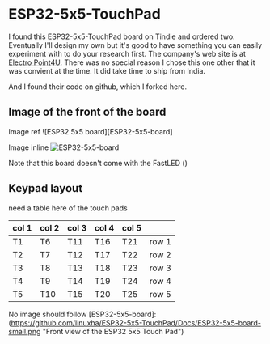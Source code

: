 # ESP32-5x5-TouchPad

I found this ESP32-5x5-TouchPad board on Tindie and ordered two. Eventually I'll design my own but it's good to have something you can easily experiment with to do your research first. The company's web site is at [Electro Point4U](https://electropoint4u.com/product/esp32-touch-matrix/). There was no special reason I chose this one other that it was convient at the time. It did take time to ship from India.

And I found their code on github, which I forked here.

## Image of the front of the board

Image ref
![ESP32 5x5 board][ESP32-5x5-board]

Image inline
![ESP32-5x5-board](https://github.com/linuxha/ESP32-5x5-TouchPad/Docs/ESP32-5x5-board-small.png "Front view of the ESP32 5x5 Touch Pad")

Note that this board doesn't come with the FastLED ()

## Keypad layout

need a table here of the touch pads

| col 1 | col 2 | col 3 | col 4 | col 5|  |
| --- | --- | --- | --- | --- | --- |
| T1 | T6 | T11 | T16 | T21 | row 1 |
| T2 | T7 | T12 | T17 | T22 | row 2 |
| T3 | T8 | T13 | T18 | T23 | row 3 |
| T4 | T9 | T14 | T19 | T24 | row 4 |
| T5 | T10 | T15 | T20 | T25 | row 5 |


No image should follow
[ESP32-5x5-board]: (https://github.com/linuxha/ESP32-5x5-TouchPad/Docs/ESP32-5x5-board-small.png "Front view of the ESP32 5x5 Touch Pad")
